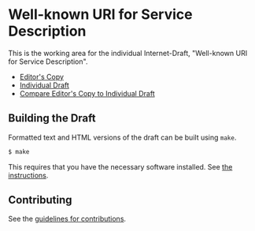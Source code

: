 # Well-known URI for Service Description

This is the working area for the individual Internet-Draft, "Well-known URI for Service Description".

* [Editor's Copy](https://ioggstream.github.io/draft-polli-service-description-well-known-uri/#go.draft-polli-service-description-well-known-uri.html)
* [Individual Draft](https://tools.ietf.org/html/draft-polli-service-description-well-known-uri)
* [Compare Editor's Copy to Individual Draft](https://ioggstream.github.io/draft-polli-service-description-well-known-uri/#go.draft-polli-service-description-well-known-uri.diff)

## Building the Draft

Formatted text and HTML versions of the draft can be built using `make`.

```sh
$ make
```

This requires that you have the necessary software installed.  See
[the instructions](https://github.com/martinthomson/i-d-template/blob/master/doc/SETUP.md).


## Contributing

See the
[guidelines for contributions](https://github.com/ioggstream/draft-polli-service-description-well-known-uri/blob/master/CONTRIBUTING.md).
